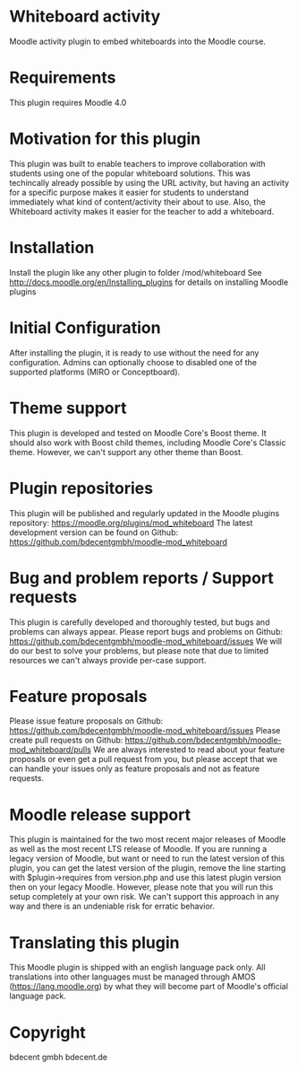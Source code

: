 # Whiteboard activity
Moodle activity plugin to embed whiteboards into the Moodle course.

# Requirements
This plugin requires Moodle 4.0

# Motivation for this plugin
This plugin was built to enable teachers to improve collaboration with students using one of the popular whiteboard solutions. This was techincally already possible by using the URL activity, but having an activity for a specific purpose makes it easier for students to understand immediately what kind of content/activity their about to use. Also, the Whiteboard activity makes it easier for the teacher to add a whiteboard.

# Installation
Install the plugin like any other plugin to folder /mod/whiteboard 
See http://docs.moodle.org/en/Installing_plugins for details on installing Moodle plugins

# Initial Configuration
After installing the plugin, it is ready to use without the need for any configuration.
Admins can optionally choose to disabled one of the supported platforms (MIRO or Conceptboard).

# Theme support
This plugin is developed and tested on Moodle Core's Boost theme. It should also work with Boost child themes, including Moodle Core's Classic theme. However, we can't support any other theme than Boost.

# Plugin repositories
This plugin will be published and regularly updated in the Moodle plugins repository: https://moodle.org/plugins/mod_whiteboard 
The latest development version can be found on Github: https://github.com/bdecentgmbh/moodle-mod_whiteboard

# Bug and problem reports / Support requests
This plugin is carefully developed and thoroughly tested, but bugs and problems can always appear. Please report bugs and problems on Github: https://github.com/bdecentgmbh/moodle-mod_whiteboard/issues We will do our best to solve your problems, but please note that due to limited resources we can't always provide per-case support.

# Feature proposals
Please issue feature proposals on Github: https://github.com/bdecentgmbh/moodle-mod_whiteboard/issues Please create pull requests on Github: https://github.com/bdecentgmbh/moodle-mod_whiteboard/pulls We are always interested to read about your feature proposals or even get a pull request from you, but please accept that we can handle your issues only as feature proposals and not as feature requests.

# Moodle release support
This plugin is maintained for the two most recent major releases of Moodle as well as the most recent LTS release of Moodle. If you are running a legacy version of Moodle, but want or need to run the latest version of this plugin, you can get the latest version of the plugin, remove the line starting with $plugin->requires from version.php and use this latest plugin version then on your legacy Moodle. However, please note that you will run this setup completely at your own risk. We can't support this approach in any way and there is an undeniable risk for erratic behavior.

# Translating this plugin
This Moodle plugin is shipped with an english language pack only. All translations into other languages must be managed through AMOS (https://lang.moodle.org) by what they will become part of Moodle's official language pack.

# Copyright
bdecent gmbh bdecent.de
